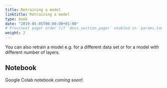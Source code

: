 ```yaml
---
title: Retraining a model
linktitle: Retraining a model
type: book
date: "2019-05-05T00:00:00+01:00"
# Prev/next pager order (if `docs_section_pager` enabled in `params.toml`)
weight: 2
---
```


You can also retrain a model e.g. for a different data set or for a model with different number of layers.

## Notebook

Google Colab notebook _coming soon_!.



